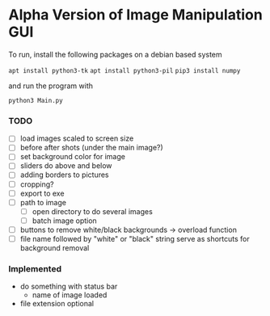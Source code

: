 # Alpha Version of Image Manipulation GUI

To run, install the following packages on a debian based system

`apt install python3-tk`
`apt install python3-pil`
`pip3 install numpy`

and run the program with

`python3 Main.py`


### TODO
- [ ] load images scaled to screen size
- [ ] before after shots (under the main image?)
- [ ] set background color for image
- [ ] sliders do above and below
- [ ] adding borders to pictures
- [ ] cropping?
- [ ] export to exe
- [ ] path to image
    - [ ] open directory to do several images
    - [ ] batch image option
- [ ] buttons to remove white/black backgrounds -> overload function
- [ ] file name followed by "white" or "black" string serve as shortcuts for background removal

### Implemented
- do something with status bar
    - name of image loaded
- file extension optional
